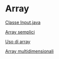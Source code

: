 # Array

[Classe Input.java](Input.java.md)

[Array semplici](http://pages.di.unipi.it/corradini/Didattica/LIP-07/Array/ArraySemplici/index.html)

[Uso di array](http://pages.di.unipi.it/corradini/Didattica/LIP-07/Array/UsoArray/index.html)


[Array multidimensionali](http://pages.di.unipi.it/corradini/Didattica/LIP-07/Array/ArrayMultidim/index.html)

